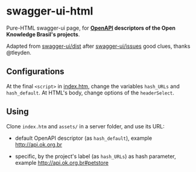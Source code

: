 # swagger-ui-html

Pure-HTML swagger-ui page, for **[OpenAPI](https://www.openapis.org/) descriptors of the Open Knowledge Brasil's projects**.

Adapted from [swagger-ui/dist](https://github.com/swagger-api/swagger-ui/blob/master/dist/index.html) after [swagger-ui/issues](https://github.com/swagger-api/swagger-ui/issues/3229#issuecomment-311830539) good clues, thanks @tleyden.

## Configurations

At the final `<script>` in [index.htm](index.htm), change the variables `hash_URLs` and `hash_default`. At HTML's body, change options of the `headerSelect`. 

## Using

Clone `index.htm` and `assets/` in a server folder, and use its URL:

* default OpenAPI descriptor (as `hash_default`), example http://api.ok.org.br

* specific, by the project's label (as `hash_URLs`) as hash parameter, example http://api.ok.org.br#petstore
